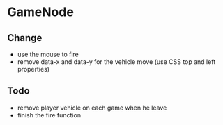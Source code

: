 GameNode
========

Change
-------

 - use the mouse to fire
 - remove data-x and data-y for the vehicle move (use CSS top and left properties)
 

Todo
-------

 - remove player vehicle on each game when he leave
 - finish the fire function


